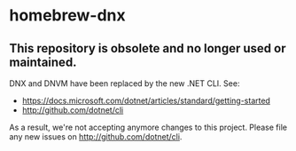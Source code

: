homebrew-dnx
===

## This repository is obsolete and no longer used or maintained.


 DNX and DNVM have been replaced by the new .NET CLI. See:

- https://docs.microsoft.com/dotnet/articles/standard/getting-started
- http://github.com/dotnet/cli

As a result, we're not accepting anymore changes to this project. Please file any new issues on http://github.com/dotnet/cli.
